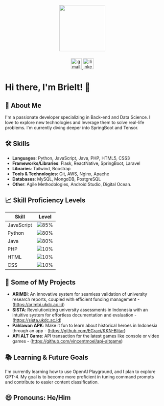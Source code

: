 <div align="center">
  <img height="150" src="https://lh3.googleusercontent.com/a/ACg8ocISWgEGbarnwV0q2jWzSawV681E1Z3-KWs_oW2qQKqKgMx--QGe=s288-c-no"  />
</div>

###

<div align="center" style="margin: 20px 0;">
    <a href="mailto:brieltgracitwo@gmail.com" target="_blank" rel="noopener noreferrer" aria-label="Send Email">
      <img src="https://img.shields.io/static/v1?message=Gmail&logo=gmail&label=&color=D14836&logoColor=white&labelColor=&style=for-the-badge" height="35" alt="gmail logo"  />
    <a/>
    <a href="https://www.linkedin.com/in/brielt-bella-gracitwo/" target="_blank" rel="noopener noreferrer" aria-label="LinkedIn Profile">
      <img src="https://img.shields.io/static/v1?message=LinkedIn&logo=linkedin&label=&color=0077B5&logoColor=white&labelColor=&style=for-the-badge" height="35" alt="linkedin logo"  />
    </a>
</div>

# Hi there, I'm Brielt! 👋

## 🚀 About Me
I'm a passionate developer specializing in Back-end and Data Science. I love to explore new technologies and leverage them to solve real-life problems. I'm currently diving deeper into SpringBoot and Tensor.

## 🛠️ Skills
- **Languages**: Python, JavaScript, Java, PHP, HTML5, CSS3 
- **Frameworks/Libraries**: Flask, ReactNative, SpringBoot, Laravel
- **Libraries**: Tailwind, Boostrap
- **Tools & Technologies**: Git, AWS, Nginx, Apache
- **Databases**: MySQL, MongoDB, PostgreSQL
- **Other**: Agile Methodologies, Android Studio, Digital Ocean.

## 📈 Skill Proficiency Levels
| Skill       | Level          |
|-------------|----------------|
| JavaScript  | ![85%](https://geps.dev/progress/80)|
| Python      | ![80%](https://geps.dev/progress/70)|
| Java        | ![80%](https://geps.dev/progress/85)|
| PHP         | ![10%](https://geps.dev/progress/100)|
| HTML        | ![10%](https://geps.dev/progress/82)|
| CSS         | ![10%](https://geps.dev/progress/87)|

## 💼 Some of My Projects
- **ARIMBI**: An innovative system for seamless validation of university research reports, coupled with efficient funding management - (https://arimbi.ukdc.ac.id)
- **SISTA**: Revolutionizing university assessments in Indonesia with an intuitive system for effortless documentation and evaluation - (https://sista.ukdc.ac.id)
- **Pahlawan APK**: Make it fun to learn about historical heroes in Indonesia through an app - (https://github.com/EGraci/KKN-Blitar)
- **API ALT Game**: API transaction for the latest games like console or video games - (https://github.com/vincentmoel/api-altgame)

## 📚 Learning & Future Goals
I'm currently learning how to use OpenAI Playground, and I plan to explore GPT-4. My goal is to become more proficient in tuning command prompts and contribute to easier content classification.

## 😄 Pronouns: He/Him
